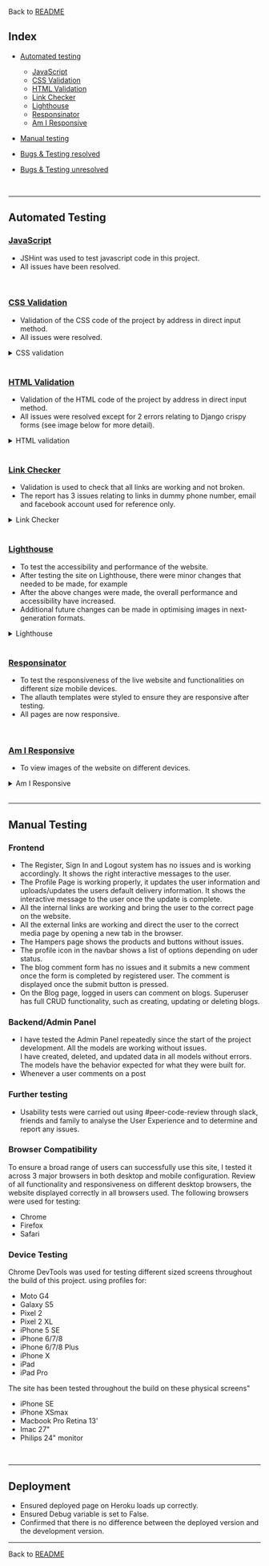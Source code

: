 Back to [README](README.md)

## Index

* [Automated testing](#automated-testing)
  * [JavaScript](#javascript)
  * [CSS Validation](#css-validation)
  * [HTML Validation](#html-validation)
  * [Link Checker](#link-checker) 
  * [Lighthouse](#lighthouse)
  * [Responsinator](#responsinator)
  * [Am I Responsive](#am-i-responsive)
* [Manual testing](#manual-testing)

* [Bugs & Testing resolved](#bugs-&-testing)
* [Bugs & Testing unresolved](#bugs-&-testing)
<br>
<hr>

## Automated Testing

### [JavaScript](https://jshint.com/)
- JSHint was used to test javascript code in this project. 
- All issues have been resolved. 
<br>

### [CSS Validation](https://jigsaw.w3.org/css-validator/)
- Validation of the CSS code of the project by address in direct input method.
- All issues were resolved.
<details>
<summary>CSS validation</summary>

![CSS Validation](/readme_assets/images/css-validation.png)
</details>
<br>

### [HTML Validation](https://validator.w3.org/)
- Validation of the HTML code of the project by address in direct input method.
- All issues were resolved except for 2 errors relating to Django crispy forms (see image below for more detail).
<details>
<summary>HTML validation</summary>

![HTML Validation](/readme_assets/images/html_validated.png)
</details>
<br>

### [Link Checker](https://validator.w3.org/checklink)
- Validation is used to check that all links are working and not broken. 
- The report has 3 issues relating to links in dummy phone number, email and facebook account used for reference only.
<details>
<summary>Link Checker</summary>

![Link Checker](/readme_assets/images/links_validated.png)
</details>
<br>

### [Lighthouse](https://developer.chrome.com/docs/lighthouse/overview/)
- To test the accessibility and performance of the website. 
- After testing the site on Lighthouse, there were minor changes that needed to be made, for example
- After the above changes were made, the overall performance and accessibility have increased. 
- Additional future changes can be made in optimising images in next-generation formats.
<details>
<summary>Lighthouse</summary>

![Lighthouse]()
</details>
<br>

### [Responsinator](http://www.responsinator.com/)
- To test the responsiveness of the live website and functionalities on different size mobile devices.
- The allauth templates were styled to ensure they are responsive after testing.
- All pages are now responsive.
<br>

### [Am I Responsive](http://ami.responsivedesign.is/)
- To view images of the website on different devices.
<details>
<summary>Am I Responsive</summary>

![Am I Responsive](/readme_assets/images/responsive.png)
</details>

<br>
<hr>

## Manual Testing
### Frontend
* The Register, Sign In and Logout system has no issues and is working accordingly. It shows the right 
  interactive messages to the user.
* The Profile Page is working properly, it updates the user information and uploads/updates the 
  users default delivery information. It shows the interactive message to the user once the update is complete.
* All the internal links are working and bring the user to the correct page on the website.
* All the external links are working and direct the user to the correct media page by 
  opening a new tab in the browser.
* The Hampers page shows the products and buttons without issues.
* The profile icon in the navbar shows a list of options depending on uder status.
* The blog comment form has no issues and it submits a new comment once the form is completed by 
  registered user. The comment is displayed once the submit button is pressed. 
* On the Blog page, logged in users can comment on blogs. Superuser has full CRUD functionality, such as creating, updating or deleting blogs.

### Backend/Admin Panel
* I have tested the Admin Panel repeatedly since the start of the project development. All the models are working without issues.  
  I have created, deleted, and updated data in all models without errors. The models have the behavior expected for what they were built for.
* Whenever a user comments on a post

### Further testing
- Usability tests were carried out using #peer-code-review through slack, friends and family to analyse the User Experience and to determine and report any issues. 

### Browser Compatibility
To ensure a broad range of users can successfully use this site, I tested it across 3 major browsers in both desktop and mobile configuration. Review of all functionality and responsiveness on different desktop browsers, the website displayed correctly in all browsers used. The following browsers were used for testing:
- Chrome
- Firefox 
- Safari

### Device Testing
Chrome DevTools was used for testing different sized screens throughout the build of this project. using profiles for:
- Moto G4
- Galaxy S5
- Pixel 2
- Pixel 2 XL
- iPhone 5 SE
- iPhone 6/7/8
- iPhone 6/7/8 Plus
- iPhone X
- iPad
- iPad Pro

The site has been tested throughout the build on these physical screens"
- iPhone SE
- iPhone XSmax
- Macbook Pro Retina 13'
- Imac 27"
- Philips 24" monitor

<br>
<hr>

## **Deployment**
- Ensured deployed page on Heroku loads up correctly.
- Ensured Debug variable is set to False.
- Confirmed that there is no difference between the deployed version and the development version.

<hr>

Back to [README](README.md)